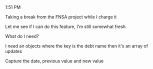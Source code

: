 1:51 PM

Taking a break from the FNSA project while I charge it

Let me see if I can do this feature, I'm still somewhat fresh

What do I need?

I need an objects where the key is the debt name then it's an array of updates

Capture the date, previous value and new value